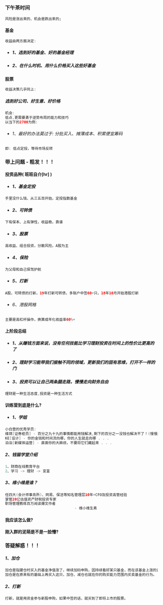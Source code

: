 ### 下午茶时间

```
风险是涨出来的、机会是跌出来的;
```

#### 基金

```java
收益由两方面决定:
```

* ##### 1、选到好的基金、好的基金经理
* ##### 2、在什么时机、用什么价格买入这些好基金

#### 股票

```java
收益决策几乎同上:
```

##### 选到好公司、好生意、好价格

```java
机会:
低点,更需要勇于逆势布局的能力和技巧
以当下的2700为例:
```

* ###### 1、最好的办法莫过于: 分批买入、摊薄成本、积累便宜筹码

```java
即: 低点定投，等待市场反转
```

### 带上问题 - 粗发！！！

#### 投资品种\( 班班自介\[hr\] \)

* ##### 1、基金定投

```java
手里没什么钱、从三五百开始，定投指数基金
```

* ##### 2、可转债

```java
下有保本、上有弹性，收益稳，靠谱
```

* ##### 3、股票

```java
高收益、组合投资，分散风险，A股为主
```

* ##### 4、保险

```java
为父母和自己保驾护航
```

* ##### 5、打新

```java
A股，可转债的打新，19年打新可转债，多账户中签60+只，18年10月开始港股打新
```

* ###### 6、港股网格

```java
主要是高杠杆操作，换算成年化收益率60%+
```

#### 上阶段总结

* ##### 1、从赚钱方面来说，没有任何技能比学习理财投资在时间上的性价比更高的了
* ##### 2、理财学习能带我们接触不同的领域，更新我们的固有思维，打开不一样的门
* ##### 3、投资可以让自己两条腿走路，慢慢走向财务自由

```java
理财是一种生活态度,投资是一种生活方式
```

#### 训练营到底是什么?

* ##### 1、学姐

```java
小白营的优秀学员:
维琪[证券柜员] - 百分之九十九的事情都能用钱解决,剩下的百分之一没钱也解决不了！(慢慢来,会比较快 . . .)
KE[设计] - 你的金钱和时间流向哪，你的人生就走向哪 . . .
泊泊[新媒体运营] - 直面你的大麻烦，不要将它们藏起来 . . .
```

##### 2、钱猫学堂介绍

```java
1、财商在线教育平台
2、学习 -> 理财 -> 变富
```

##### 3、维小维是谁？

```java
任四大(会计师事务所)、网易、保洁等知名管理层10年+CFO及投资高管经验
掌管20亿估值资产财税投资专家
职场管理教练百万阅读爆文作者
                                - 维小维生素
```

#### 我应该怎么做?

#### 刚入群的泥萌是不是一脸懵?

### 答疑解惑！！！

##### 1、加仓

```java
加仓是指建仓时买入的基金净值涨了，继续加码申购，因持续看好某只基金，而在该基金上涨的过程中继续追加买入的行为，
加仓是在原来有的基础上再买入这只，加仓、减仓也就在你的购买能力范围内买卖基金的行为。
```

##### 2、打新

```java
打新，就是用资金参与新股申购，如果中签的话，就买到了即将上市的股票。
```



